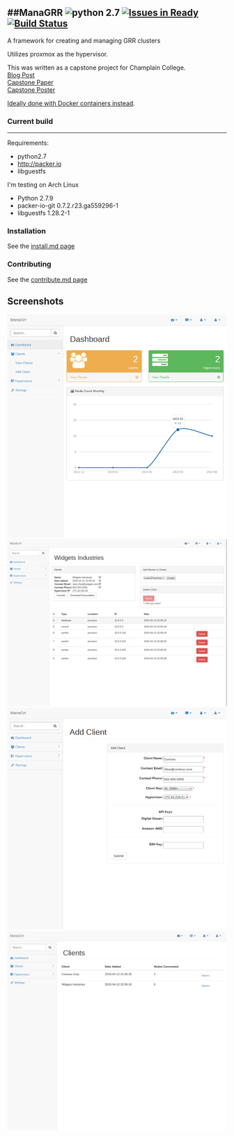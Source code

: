 ##ManaGRR ![python 2.7](http://b.repl.ca/v1/python-2.7-blue.png) [![Issues in Ready](https://badge.waffle.io/thatarchguy/GRR-Manager.svg?label=ready&title=Ready)](http://waffle.io/thatarchguy/GRR-Manager) [![Build Status](https://travis-ci.org/thatarchguy/GRR-Manager.svg)](https://travis-ci.org/thatarchguy/GRR-Manager) 
----
A framework for creating and managing GRR clusters 

Utilizes proxmox as the hypervisor.

This was written as a capstone project for Champlain College.   
[Blog Post](http://kevinlaw.info/blog/senior-capstone-managrr/)   
[Capstone Paper](docs/paper/Capstone_Final_KevinLaw.pdf?raw=true)  
[Capstone Poster](docs/paper/poster-kevin_law.pdf?raw=true)  

[Ideally done with Docker containers instead](https://github.com/google/grr/pull/124).
### Current build
---

Requirements:
 - python2.7
 - http://packer.io
 - libguestfs


I'm testing on Arch Linux
 - Python 2.7.9
 - packer-io-git 0.7.2.r23.ga559296-1
 - libguestfs 1.28.2-1

### Installation
See the [install.md page](docs/install.md)

### Contributing
See the [contribute.md page](docs/contribute.md)

## Screenshots
![ManaGRR Dashboard](docs/images/ManaGRR_Dash.png?raw=true)
![ManaGRR ClientAdmin](docs/images/ManaGRR_ClientAdmin.png?raw=true)
![ManaGRR AddClient](docs/images/ManaGRR_AddClient.png?raw=true)
![ManaGRR ClientList](docs/images/ManaGRR_ClientList.png?raw=true)
